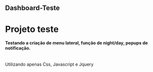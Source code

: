 ## Dashboard-Teste

# Projeto teste
#### Testando a criação de menu lateral, função de night/day, popups de notificação.
<br> Utilizando apenas Css, Javascript e Jquery
